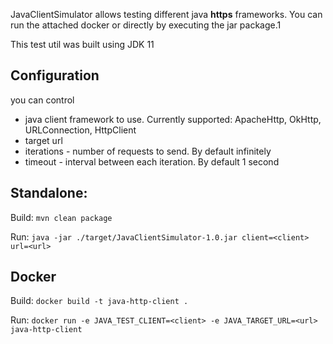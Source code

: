 JavaClientSimulator allows testing different java **https** frameworks.
You can run the attached docker or directly by executing the jar package.1

This test util was built using JDK 11

## Configuration

you can control
- java client framework to use. Currently supported: ApacheHttp, OkHttp, URLConnection, HttpClient
- target url
- iterations - number of requests to send. By default infinitely
- timeout - interval between each iteration. By default 1 second

## Standalone:

Build: `mvn clean package`

Run:  `java -jar ./target/JavaClientSimulator-1.0.jar client=<client> url=<url>`

## Docker

Build: `docker build -t java-http-client .`

Run: `docker run -e JAVA_TEST_CLIENT=<client> -e JAVA_TARGET_URL=<url> java-http-client`


